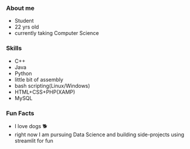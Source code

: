 ### About me
- Student
- 22 yrs old
- currently taking Computer Science
### Skills
- C++
- Java
- Python
- little bit of assembly
- bash scripting(Linux/Windows)
- HTML+CSS+PHP(XAMP)
- MySQL
### Fun Facts
- I love dogs 🐕
- right now I am pursuing Data Science and building side-projects using streamlit for fun
<!---
jerwintuchi/jerwintuchi is a ✨ special ✨ repository because its `README.md` (this file) appears on your GitHub profile.
You can click the Preview link to take a look at your changes.
--->
